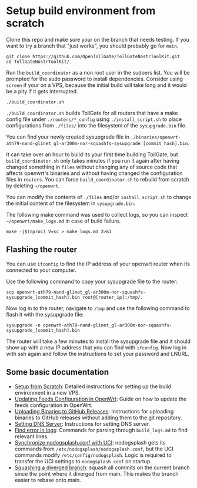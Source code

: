 # Setup build environment from scratch

Clone this repo and make sure your on the branch that needs
testing. If you want to try a branch that "just works", you should
probably go for `main`.
```
git clone https://github.com/OpenTollGate/TollGateNostrToolKit.git
cd TollGateNostrToolKit/
```

Run the `build_coordinator` as a non root user in the sudoers
list. You will be prompted for the sudo password to install
dependencies. Consider using `screen` if your on a VPS, because the
initial build will take long and it would be a pity if it gets
interrupted.
```
./build_coordinator.sh 
```


`./build_coordinator.sh` builds TollGate for all routers that have a
make config file under `./routers/*_config` using
`./install_script.sh` to place configurations from `./files/` into the
filesystem of the `sysupgrade.bin` file.

You can find your newly created sysupgrade file in
`./binaries/openwrt-ath79-nand-glinet_gl-ar300m-nor-squashfs-sysupgrade_[commit_hash].bin`.

It can take over an hour to build its your first time building
TollGate, but `build_coordinator.sh` only takes minutes if you run it
again after having changed something in `files` without changing any
of source code that affects openwrt's binaries and without having
changed the configuration files in `routers`. You can force
`build_coordinator.sh` to rebuild from scratch by deleting
`~/openwrt`.

You can modify the contents of `./files` and/or `install_script.sh` to
change the initial content of the filesystem in `sysupgrade.bin`.

The following make command was used to collect logs, so you can
inspect `~/openwrt/make_logs.md` in case of build failure.
```
make -j$(nproc) V=sc > make_logs.md 2>&1
```

## Flashing the router

You can use `ifconfig` to find the IP address of your openwrt router when its connected to your computer.

Use the following command to copy your sysupgrade file to the router:
```
scp openwrt-ath79-nand-glinet_gl-ar300m-nor-squashfs-sysupgrade_[commit_hash].bin root@[router_ip]:/tmp/.
```

Now log in to the router, navigate to `/tmp` and use the following command to flash it with the sysupgrade file:
```
sysupgrade -n openwrt-ath79-nand-glinet_gl-ar300m-nor-squashfs-sysupgrade_[commit_hash].bin
```

The router will take a few minutes to install the sysupgrade file and
it should show up with a new IP address that you can find with
`ifconfig`. Now log in with ssh again and follow the instructions to
set your password and LNURL.

## Some basic documentation

- [Setup from Scratch](docs/setup_from_scratch.md): Detailed instructions for setting up the build environment in a new VPS.
- [Updating Feeds Configuration in OpenWrt](docs/updating_feeds_conf_in_openwrt.md): Guide on how to update the feeds configuration in OpenWrt.
- [Uploading Binaries to GitHub Releases](docs/upload_binaries_to_github.md): Instructions for uploading binaries to GitHub releases without adding them to the git repository.
- [Setting DNS Server](docs/setting_dns_server.md): Instructions for setting DNS server.
- [Find error in logs](docs/find_error_in_logs.md): Commands for parsing through `build_logs.md` to find relevant lines.
- [Synchronize nodogsplash.conf with UCI](docs/nodogsplash_configuration.md): nodogsplash gets its commands from `/etc/nodogsplash/nodogsplash.conf`, but the UCI commands modify `/etc/config/nodogsplash`. Logic is required to transfer the UCI settings to `nodogsplash.conf` on startup.
- [Squashing a diverged branch](docs/squash_commits_since_main.md): squash all commits on the current branch since the point where it diverged from main. This makes the branch easier to rebase onto main.
